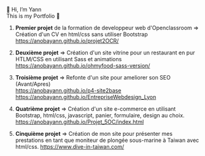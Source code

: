👋 Hi, I’m Yann <br>
This is my Portfolio 👀 <br>

1. **Premier projet** de la formation de developpeur web d'Openclassroom => Création d'un CV en html/css sans utiliser Bootstrap <br>
https://anobayann.github.io/projet2OCR/

2. **Deuxième projet** => Création d'un site vitrine pour un restaurant en pur HTLM/CSS en utilisant Sass et animations <br>
https://anobayann.github.io/ohmyfood-sass-version/

3. **Troisième projet** => Refonte d'un site pour ameliorer son SEO (Avant/Apres) <br>
https://anobayann.github.io/p4-site2base <br>
https://anobayann.github.io/EntrepriseWebdesign_Lyon 

4. **Quatrième projet** => Création d'un site e-commerce en utilisant Bootstrap, html/css, javascript, panier, formulaire, design au choix.<br>
https://anobayann.github.io/Projet_5OC/index.html

5. **Cinquième projet**  => Création de mon site pour présenter mes prestations en tant que moniteur de plongée sous-marine à Taiwan avec html/css. 
https://www.dive-in-taiwan.com/
